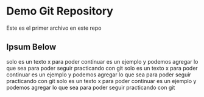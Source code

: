 # Demo Git Repository

Este es el primer archivo en este repo

## Ipsum Below

solo es un texto x para poder continuar
es un ejemplo y podemos agregar lo que sea
para poder seguir practicando con git
solo es un texto x para poder continuar
es un ejemplo y podemos agregar lo que sea
para poder seguir practicando con git
solo es un texto x para poder continuar
es un ejemplo y podemos agregar lo que sea
para poder seguir practicando con git